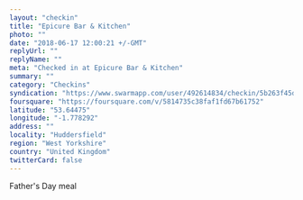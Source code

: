 ```yaml
---
layout: "checkin"
title: "Epicure Bar & Kitchen"
photo: ""
date: "2018-06-17 12:00:21 +/-GMT"
replyUrl: ""
replyName: ""
meta: "Checked in at Epicure Bar & Kitchen"
summary: ""
category: "Checkins"
syndication: "https://www.swarmapp.com/user/492614834/checkin/5b263f45d7627e002c7b2a41"
foursquare: "https://foursquare.com/v/5814735c38faf1fd67b61752"
latitude: "53.64475"
longitude: "-1.778292"
address: ""
locality: "Huddersfield"
region: "West Yorkshire"
country: "United Kingdom"
twitterCard: false
---
```

Father's Day meal
